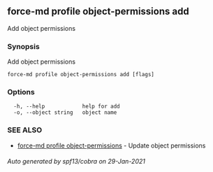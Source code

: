 ## force-md profile object-permissions add

Add object permissions

### Synopsis

Add object permissions

```
force-md profile object-permissions add [flags]
```

### Options

```
  -h, --help            help for add
  -o, --object string   object name
```

### SEE ALSO

* [force-md profile object-permissions](force-md_profile_object-permissions.md)	 - Update object permissions

###### Auto generated by spf13/cobra on 29-Jan-2021
